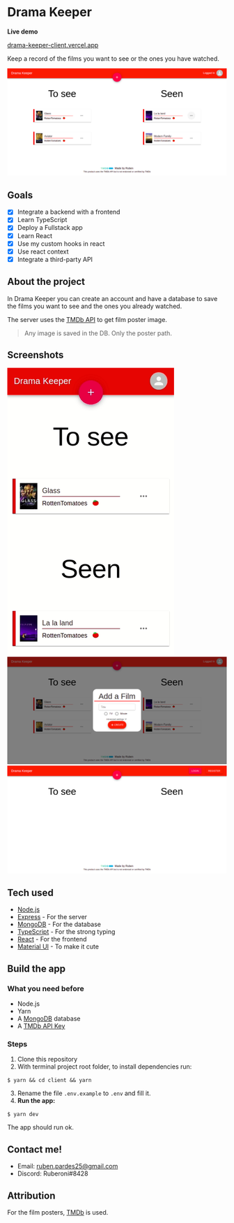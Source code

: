 # Drama Keeper

**Live demo**

[drama-keeper-client.vercel.app](http://drama-keeper-client.vercel.app/)

Keep a record of the films you want to see or the ones you have watched.

![pc_loggedin_home](assets/readme/pc_loggedin_home.png)

## Goals

- [x] Integrate a backend with a frontend
- [x] Learn TypeScript
- [x] Deploy a Fullstack app
- [x] Learn React
- [x] Use my custom hooks in react
- [x] Use react context
- [x] Integrate a third-party API

## About the project

In Drama Keeper you can create an account and have a database to save the films you want to see and the ones you already watched.

The server uses the [TMDb API](https://www.themoviedb.org/) to get film poster image.

> Any image is saved in the DB. Only the poster path.

## Screenshots

![mobile_loggedin](assets/readme/mobile_loggedin.gif)
![pc_addfilm_loggedin](assets/readme/pc_addfilm_loggedin.png)
![pc_home_loggedout](assets/readme/pc_home_loggedout.png)

## Tech used

* [Node.js](https://nodejs.dev/)
* [Express](https://expressjs.com/) - For the server
* [MongoDB](https://www.mongodb.com/) - For the database
* [TypeScript](https://www.typescriptlang.org/) - For the strong typing
* [React](https://reactjs.org/) - For the frontend
* [Material UI](https://material-ui.com/) - To make it cute

## Build the app

### What you need before

- Node.js
- Yarn
- A [MongoDB](https://www.mongodb.com/) database
- A [TMDb API Key](https://developers.themoviedb.org/3/getting-started/introduction)

### Steps

1. Clone this repository
2. With terminal project root folder, to install dependencies run:
```
$ yarn && cd client && yarn
```
3. Rename the file `.env.example` to `.env` and fill it.
4. **Run the app:**
```
$ yarn dev
```

The app should run ok.

## Contact me!

- Email: ruben.pardes25@gmail.com
- Discord: Ruberoni#8428

## Attribution

For the film posters, [TMDb](https://www.themoviedb.org/) is used.
